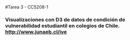 #Tarea 3 - CC5208-1
###  Visualizaciones con D3 de datos de condición de vulnerabilidad estudiantil en colegios de Chile. http://www.junaeb.cl/ive
